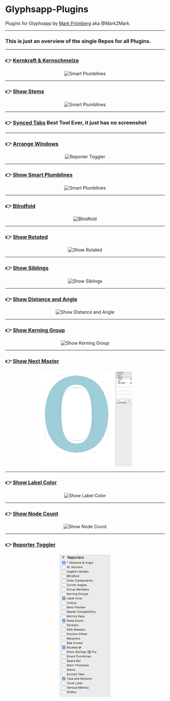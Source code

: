 # Glyphsapp-Plugins

Plugins for Glyphsapp by [Mark Frömberg](http://www.markfromberg.com/) aka @Mark2Mark.


---
### This is just an overview of the single Repos for all Plugins.

---
### :point_right: [Kernkraft & Kernschmelze](https://github.com/carrois/Kernkraft/)
<p align="center"> 
<img src="https://raw.githubusercontent.com/carrois/Kernkraft/master/Kernkraft%2001.png" alt="Smart Plumblines" height="550 px">
</p>

---
### :point_right: [Show Stems](https://github.com/Mark2Mark/Show-Stems)
<p align="center"> 
<img src="https://raw.githubusercontent.com/Mark2Mark/Show-Stems/master/Images/Show%20Stems%2001.gif" alt="Smart Plumblines" height="">
</p> 
  
---
### :point_right: [Synced Tabs](https://github.com/Mark2Mark/SyncedTabs) **Best Tool Ever, it just has no screenshot**

---
### :point_right: [Arrange Windows](https://github.com/Mark2Mark/ArrangeWindows)
<p align="center"> 
<img src="https://raw.githubusercontent.com/Mark2Mark/ArrangeWindows/master/ArrangeWindows.gif" alt="Reporter Toggler" height="400px">
</p>

---
### :point_right: [Show Smart Plumblines](https://github.com/Mark2Mark/Show-Smart-Plumblines)
<p align="center"> 
<img src="https://raw.githubusercontent.com/Mark2Mark/Glyphsapp-Plugins/Screenshots/Screenshots/SmartPlumblines/SmPlL%2012.png?raw=true" alt="Smart Plumblines" height="">
</p>

---
### :point_right: [Blindfold](https://github.com/Mark2Mark/Blindfold)
<p align="center"> 
<img src="https://raw.githubusercontent.com/Mark2Mark/Glyphsapp-Plugins/11561cf20d110e314943e6294edf47defbdb73bc/Screenshots/UncoverXHeight/UcXh%2001.png?raw=true" alt="Blindfold" height="">
</p>

---
### :point_right: [Show Rotated](https://github.com/Mark2Mark/Show-Rotated)
<p align="center"> 
<img src="https://github.com/Mark2Mark/Glyphsapp-Plugins/raw/Screenshots/ShowRotated/Screenshots/ShowRotated03_Mark-Froemberg.gif?raw=true" alt="Show Rotated" height="">
</p>

---
### :point_right: [Show Siblings](https://github.com/Mark2Mark/Show-Siblings)
<p align="center"> 
<img src="https://github.com/Mark2Mark/Glyphsapp-Plugins/raw/Screenshots/ShowSiblings/Screenshots/screencapDemoFont.gif?raw=true" alt="Show Siblings" height="">
</p>

---
### :point_right: [Show Distance and Angle](https://github.com/Mark2Mark/Show-Distance-And-Angle-Of-Nodes)
<p align="center"> 
<img src="https://raw.githubusercontent.com/Mark2Mark/Show-Distance-And-Angle-Of-Nodes/master/Screenshots/Distance_And_Angle_01.png?raw=true" alt="Show Distance and Angle" height="">
</p>

---
### :point_right: [Show Kerning Group](https://github.com/Mark2Mark/Show-Kerning-Group-Reference)
<p align="center"> 
<img src="https://raw.githubusercontent.com/Mark2Mark/Show-Kerning-Group-Reference/12fd9ffaa0447f742dabce60a407ece582e1d6b2/Screenshots/KGR%2001.png?raw=true" alt="Show Kerning Group" height="">
</p>

---
### :point_right: [Show Next Master](https://github.com/Mark2Mark/Show-Next-Master)
<p align="center"> 
<img src="https://raw.githubusercontent.com/DeutschMark/Show-Next-Master/master/Screenshots/Show%20Next%20Master%2001.png?raw=true" alt="Show Next Master" height="300px">
</p>

---
### :point_right: [Show Label Color](https://github.com/Mark2Mark/Show-Label-Color)
<p align="center"> 
<img src="https://raw.githubusercontent.com/Mark2Mark/Show-Label-Color/d054d4d05d6f16b2be49f055f2b06b27725b81c8/Screenshots/Show%20Label%20Color%2001.png?raw=true" alt="Show Label Color" height="">
</p>

---
### :point_right: [Show Node Count](https://github.com/Mark2Mark/Show-Node-Count)
<p align="center"> 
<img src="https://github.com/Mark2Mark/Glyphsapp-Plugins/raw/Screenshots/ShowNodeCount/Screenshots/ShowNodeCount_Mark-Froemberg.gif?raw=true" alt="Show Node Count" height="">
</p>

---
### :point_right: [Reporter Toggler](https://github.com/Mark2Mark/Reporter-Toggler)
<p align="center"> 
<img src="https://github.com/Mark2Mark/Reporter-Toggler/raw/master/Screenshots/ReporterToggler%2002.png" alt="Reporter Toggler" height="450 px">
</p>
